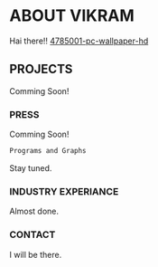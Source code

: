 # ABOUT VIKRAM

Hai there!!
[4785001-pc-wallpaper-hd](https://user-images.githubusercontent.com/41596334/132078449-a58ea7ce-c801-476d-8629-642ad966be0f.jpg)


## PROJECTS
 
 Comming Soon!
 
### PRESS

Comming Soon!

```markdown
Programs and Graphs
```
Stay tuned.

### INDUSTRY EXPERIANCE

Almost done.

### CONTACT

I will be there.
